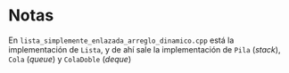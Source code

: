 # Notas

En `lista_simplemente_enlazada_arreglo_dinamico.cpp` está la implementación de `Lista`, y de ahí sale la implementación de `Pila` (_stack_), `Cola` (_queue_) y `ColaDoble` (_deque_)
